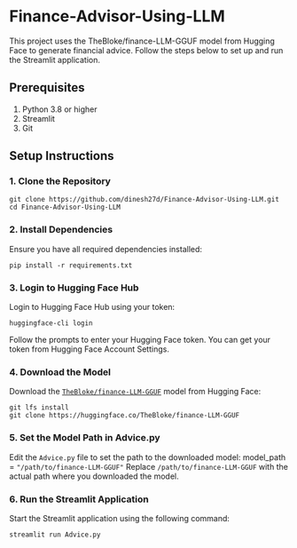 # Finance-Advisor-Using-LLM

This project uses the TheBloke/finance-LLM-GGUF model from Hugging Face to generate financial advice. Follow the steps below to set up and run the Streamlit application.

## Prerequisites
1. Python 3.8 or higher
2. Streamlit
3. Git

## Setup Instructions
### 1. Clone the Repository
```
git clone https://github.com/dinesh27d/Finance-Advisor-Using-LLM.git
cd Finance-Advisor-Using-LLM
```
### 2. Install Dependencies
Ensure you have all required dependencies installed:
```
pip install -r requirements.txt
```
### 3. Login to Hugging Face Hub
Login to Hugging Face Hub using your token:
```
huggingface-cli login
```
Follow the prompts to enter your Hugging Face token. You can get your token from Hugging Face Account Settings.
### 4. Download the Model
Download the [```TheBloke/finance-LLM-GGUF```](https://huggingface.co/TheBloke/finance-LLM-GGUF) model from Hugging Face:
```
git lfs install
git clone https://huggingface.co/TheBloke/finance-LLM-GGUF
```
### 5. Set the Model Path in Advice.py
Edit the ```Advice.py``` file to set the path to the downloaded model:
model_path = ```"/path/to/finance-LLM-GGUF"```
Replace ```/path/to/finance-LLM-GGUF``` with the actual path where you downloaded the model.
### 6. Run the Streamlit Application
Start the Streamlit application using the following command:
```
streamlit run Advice.py
```


